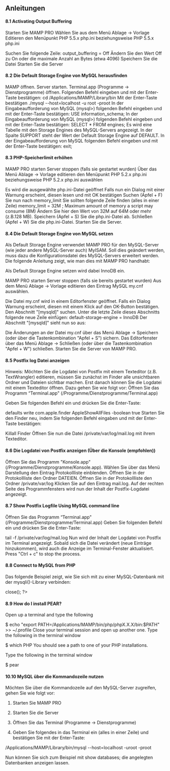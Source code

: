 ## Anleitungen

#### 8.1 Activating Output Buffering

Starten Sie MAMP PRO
Wählen Sie aus dem Menü Ablage -> Vorlage Editieren den Menüpunkt PHP 5.5.x php.ini beziehungsweise PHP 5.5.x php.ini
 
Suchen Sie folgende Zeile: output_buffering = Off
Ändern Sie den Wert Off zu On oder die maximale Anzahl an Bytes (etwa 4096)
Speichern Sie die Datei
Starten Sie die Server

#### 8.2 Die Default Storage Engine von MySQL herausfinden

MAMP öffnen.
Server starten.
Terminal.app (Programme -> Dienstprogramme) öffnen.
Folgenden Befehl eingeben und mit der Enter-Taste bestätigen:
cd /Applications/MAMP/Library/bin
Mit der Enter-Taste bestätigen
./mysql --host=localhost -u root -proot
In der Eingabeaufforderung von MySQL (mysql>) folgenden Befehl eingeben und mit der Enter-Taste bestätigen:
USE information_schema;
In der Eingabeaufforderung von MySQL (mysql>) folgenden Befehl eingeben und mit der Enter-Taste bestätigen:
SELECT * FROM engines;
Es wird eine Tabelle mit den Storage Engines des MySQL-Servers angezeigt. In der Spalte SUPPORT steht der Wert der Default Storage Engine auf DEFAULT. 
In der Eingabeaufforderung von MySQL folgenden Befehl eingeben und mit der Enter-Taste bestätigen:
exit;

#### 8.3 PHP-Speicherlimit erhöhen

MAMP PRO starten
Server stoppen (falls sie gestartet wurden)
Über das Menü Ablage -> Vorlage editieren den Menüpunkt PHP 5.2.x php.ini beziehungsweise PHP 5.2.x php.ini auswählen

Es wird die ausgewählte php.ini-Datei geöffnet
Falls nun ein Dialog mit einer Warnung erscheint, diesen lesen und mit OK bestätigen
Suchen (Apfel + F) Sie nun nach memory_limit
Sie sollten folgende Zeile finden (alles in einer Zeile) 
memory_limit = 32M ; Maximum amount of memory a script may consume (8M)
Ändern Sie hier den Wert von 32M auf 64M oder mehr (z.B.128 MB).
Speichern (Apfel + S) Sie die php.ini-Datei ab.
Schließen (Apfel + W) Sie die php.ini-Datei.
Starten Sie die Server.

#### 8.4 Die Default Storage Engine von MySQL setzen

Als Default Storage Engine verwendet MAMP PRO für den MySQL-Server (wie jeder andere MySQL-Server auch) MyISAM.
Soll dies geändert werden, muss dazu die Konfigurationsdatei des MySQL-Servers erweitert werden. Die folgende Anleitung zeigt, wie man dies mit MAMP PRO handhabt:

Als Default Storage Engine setzen wird dabei InnoDB ein.

MAMP PRO starten
Server stoppen (falls sie bereits gestartet wurden)
Aus dem Menü Ablage -> Vorlage editieren den Eintrag MySQL my.cnf auswählen. 

Die Datei my.cnf wird in einem Editorfenster geöffnet.
Falls ein Dialog Warnung erscheint, diesen mit einem Klick auf den OK-Button bestätigen.
Den Abschnitt "[mysqld]" suchen.
Unter die letzte Zeile dieses Abschnitts folgende neue Zeile einfügen:
default-storage-engine = InnoDB
Der Abschnitt "[mysqld]" sieht nun so aus:



Die Änderungen an der Datei my.cnf über das Menü Ablage -> Speichern (oder über die Tastenkombination "Apfel + S") sichern.
Das Editorfenster über das Menü Ablage -> Schließen (oder über die Tastenkombination "Apfel + W") schließen.
Starten Sie die Server von MAMP PRO.

#### 8.5 Postfix log Datei anzeigen

Hinweis: Möchten Sie die Logdatei von Postfix mit einem Texteditor (z.B. TextWrangler) editieren, müssen Sie zunächst im Finder alle unsichtbaren Ordner und Dateien sichtbar machen. Erst danach können Sie die Logdatei mit einem Texteditor öffnen. Dazu gehen Sie wie folgt vor:
Öffnen Sie das Programm “Terminal.app" (/Programme/Dienstprogramme/Terminal.app)

Geben Sie folgenden Befehl ein und drücken Sie die Enter-Taste:


defaults write com.apple.finder AppleShowAllFiles -boolean true
Starten Sie den Finder neu, indem Sie folgenden Befehl eingaben und mit der Enter-Taste bestätigen:


Killall Finder
Öffnen Sie nun die Datei /private/var/log/mail.log mit ihrem Texteditor.



 

#### 8.6 Die Logdatei von Postfix anzeigen (Über die Konsole (empfohlen))

Öffnen Sie das Programm "Konsole.app" (/Programme/Dienstprogramme/Konsole.app).
Wählen Sie über das Menü Darstellung den Eintrag Protokollliste einblenden.
Öffnen Sie in der Protokollliste den Ordner DATEIEN.
Öffnen Sie in der Protokollliste den Ordner /private/var/log
Klicken Sie auf den Eintrag mail.log.
Auf der rechten Seite des Programmfensters wird nun der Inhalt der Postfix-Logdatei angezeigt.

#### 8.7 Show Postfix Logfile Using MySQL command line

Öffnen Sie das Programm “Terminal.app" (/Programme/Dienstprogramme/Terminal.app)
Geben Sie folgenden Befehl ein und drücken Sie die Enter-Taste:

tail -f /private/var/log/mail.log
Nun wird der Inhalt der Logdatei von Postfix im Terminal angezeigt. Sobald sich die Datei verändert (neue Einträge hinzukommen), wird auch die Anzeige im Terminal-Fenster aktualisiert.
Press "Ctrl + c" to stop the process.

#### 8.8 Connect to MySQL from PHP

Das folgende Beispiel zeigt, wie Sie sich mit zu einer MySQL-Datenbank mit der mysqli()-Library verbinden:

<?php
 DEFINE('DB_USERNAME', 'root');
 DEFINE('DB_PASSWORD', 'root');
 DEFINE('DB_HOST', 'localhost');
 DEFINE('DB_DATABASE', 'performance_schema');

 $mysqli = new mysqli(DB_HOST, DB_USERNAME, DB_PASSWORD, DB_DATABASE);

 if (mysqli_connect_error()) {
  die('Connect Error ('.mysqli_connect_errno().') '.mysqli_connect_error());
 }

 echo 'Connected successfully.';

 $mysqli->close();
?>
 

#### 8.9 How do I install PEAR?

Open up a terminal and type the following 

$ echo "export PATH=/Applications/MAMP/bin/php/phpX.X.X/bin:$PATH" >> ~/.profile
Close your terminal session and open up another one. Type the following in the terminal window

$ which PHP
You should see a path to one of your PHP installations.

Type the following in the terminal window

$ pear
#### 10.10 MySQL über die Kommandozeile nutzen

Möchten Sie über die Kommandozeile auf den MySQL-Server zugreifen, gehen Sie wie folgt vor:

 

1. Starten Sie MAMP PRO

2. Starten Sie die Server

3. Öffnen Sie das Terminal (Programme -> Dienstprogramme)

4. Geben Sie folgendes in das Terminal ein (alles in einer Zeile) und bestätigen Sie mit der Enter-Taste:

/Applications/MAMP/Library/bin/mysql --host=localhost -uroot -proot

 

Nun können Sie sich zum Beispiel mit show databases; die angelegten Datenbanken anzeigen lassen.

 

